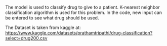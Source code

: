 The model is used to classify drug to give to a patient. K-nearest neighbor classification algorithm is used for this problem.
In the code, new input can be entered to see what drug should be used.

The Dataset is taken from kaggle at: https://www.kaggle.com/datasets/prathamtripathi/drug-classification?select=drug200.csv
